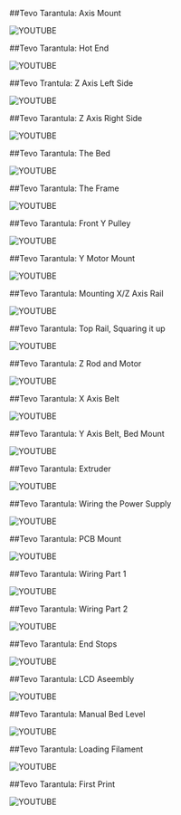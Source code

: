 
##Tevo Tarantula: Axis Mount

![YOUTUBE](kjc8OBsKi0U)

##Tevo Tarantula: Hot End

![YOUTUBE](UA0L-CeIsfU)

##Tevo Trantula: Z Axis Left Side

![YOUTUBE](xZSAV8wgkY4)

##Tevo Tarantula: Z Axis Right Side

![YOUTUBE](aWQVq2WBmBw)

##Tevo Tarantula: The Bed

![YOUTUBE](dVPn4F9E-58)

##Tevo Tarantula: The Frame

![YOUTUBE](cd1eq7PBJ68)

##Tevo Tarantula: Front Y Pulley

![YOUTUBE](kP2VfH3seyU)

##Tevo Tarantula: Y Motor Mount

![YOUTUBE](ASpiZLruV_g)

##Tevo Tarantula: Mounting X/Z Axis Rail

![YOUTUBE](SdbfJzpRvCg)

##Tevo Tarantula: Top Rail, Squaring it up

![YOUTUBE](69ffFF2jH2U)

##Tevo Tarantula: Z Rod and Motor

![YOUTUBE](4Xpand4vv68)

##Tevo Tarantula: X Axis Belt

![YOUTUBE](SI78y3WmA9I)

##Tevo Tarantula: Y Axis Belt, Bed Mount

![YOUTUBE](cq-1sfK1OTs)

##Tevo Tarantula: Extruder

![YOUTUBE](8FtcHHTXdRw)

##Tevo Tarantula: Wiring the Power Supply

![YOUTUBE](QXZLPxs-2g0)

##Tevo Tarantula: PCB Mount

![YOUTUBE](JU4yry9pFbM)

##Tevo Tarantula: Wiring Part 1

![YOUTUBE](Thp9QjF4g-4)

##Tevo Tarantula: Wiring Part 2

![YOUTUBE](BPRXYImeidU)

##Tevo Tarantula: End Stops

![YOUTUBE](4ahehMk2XBo)

##Tevo Tarantula: LCD Aseembly

![YOUTUBE](bRLhmWX551E)

##Tevo Tarantula: Manual Bed Level

![YOUTUBE](y2Sj9c1Mqlg)

##Tevo Tarantula: Loading Filament

![YOUTUBE](s9ynys-A2jM)

##Tevo Tarantula: First Print

![YOUTUBE](ny4yCuVsxeI)